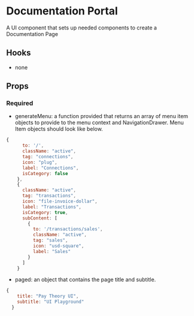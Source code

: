 # Documentation Portal

A UI component that sets up needed components to create a Documentation Page

## Hooks

- none

## Props

### Required

- generateMenu: a function provided that returns an array of menu item objects to provide to the menu context and NavigationDrawer. Menu Item objects should look like below.

```jsx
{
      to: '/',
      className: "active",
      tag: "connections",
      icon: "plug",
      label: "Connections",
      isCategory: false
    },
    {
      className: "active",
      tag: "transactions",
      icon: "file-invoice-dollar",
      label: "Transactions",
      isCategory: true,
      subContent: [
        {
          to: '/transactions/sales',
          className: "active",
          tag: "sales",
          icon: "usd-square",
          label: "Sales"
        }
      ]
    }
```

- paged: an object that contains the page title and subtitle.

```jsx
{
    title: "Pay Theory UI",
    subtitle: "UI Playground"
  }
```
